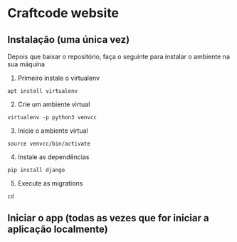 # Craftcode website


## Instalação (uma única vez)
Depois que baixar o repositório, faça o seguinte para instalar o ambiente na sua máquina
 1. Primeiro instale o virtualenv
 ~~~shell
 apt install virtualenv
 ~~~
 2. Crie um ambiente virtual 
 ~~~shell
 virtualenv -p python3 venvcc
 ~~~
 3. Inicie o ambiente virtual
 ~~~shell
 source venvcc/bin/activate
 ~~~
 4. Instale as dependências
 ~~~shell
 pip install django
 ~~~
 5. Execute as migrations
 ~~~shell
 cd 
 ~~~

## Iniciar o app (todas as vezes que for iniciar a aplicação localmente)
